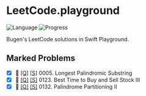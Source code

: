 # LeetCode.playground
![Language](https://img.shields.io/badge/Language-Swift%205.2-orange.svg)
![Progress](https://img.shields.io/badge/Progress-42%20%2F%201322%20=%203.18%25-orange.svg)

Bugen's LeetCode solutions in Swift Playground.
## **Marked** Problems
- [X] 🔞 [[Q]](https://leetcode.com/problems/longest-palindromic-substring/) [[S]](<./LeetCode.playground/Pages/5-Longest%20Palindromic%20Substring.xcplaygroundpage/Contents.swift>) 0005. Longest Palindromic Substring 
- [X] 🔞 [[Q]](https://leetcode.com/problems/best-time-to-buy-and-sell-stock-iii/) [[S]](<./LeetCode.playground/Pages/123-Best%20Time%20to%20Buy%20and%20Sell%20Stock%20III.xcplaygroundpage/Contents.swift>) 0123. Best Time to Buy and Sell Stock III 
- [X] 🔞 [[Q]](https://leetcode.com/problems/palindrome-partitioning-ii/) [[S]](<./LeetCode.playground/Pages/132-Palindrome%20Partitioning%20II.xcplaygroundpage/Contents.swift>) 0132. Palindrome Partitioning II 
